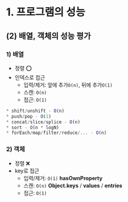 # 1. 프로그램의 성능

## (2) 배열, 객체의 성능 평가

### 1) 배열

- 정렬 ⭕
- 인덱스로 접근
  - 입력/제거: 앞에 추가`O(n)`, 뒤에 추가`O(1)`
  - 스캔: `O(n)`
  - 접근: `O(1)`

```ts
* shift/unshift - O(n)
* push/pop - O(1)
* concat/slice/splice - O(n)
* sort - O(n * logN)
* forEach/map/filter/reduce/... - O(n)
```

### 2) 객체

- 정렬 ❌
- key로 접근
  - 입력/제거: `O(1)` **hasOwnProperty**
  - 스캔: `O(n)` **Object.keys** / **values** / **entries**
  - 접근: `O(1)`
